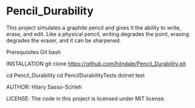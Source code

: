 # Pencil_Durability
This project simulates a graphite pencil and gives it the ability to write, erase, and edit. Like a physical pencil, writing degrades the point, erasing degrades the eraser, and it can be sharpened. 

Prerequisites
Git bash


INSTALLATION
git clone https://github.com/hilndale/Pencil_Durability.git 

cd Pencil_Durability
cd PencilDurabilityTests
dotnet test


AUTHOR:
Hilary Sasso-Schleh


LICENSE:
The code in this project is licensed under MIT license.

